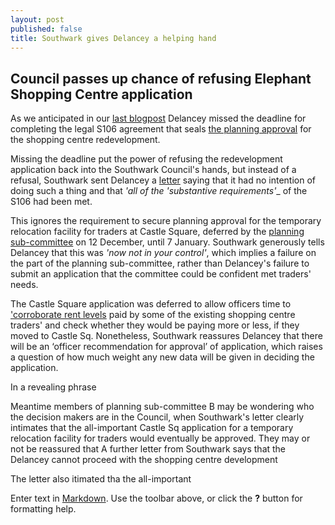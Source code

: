 ```yaml
---
layout: post
published: false
title: Southwark gives Delancey a helping hand
---
```

## Council passes up chance of refusing Elephant Shopping Centre application

As we anticipated in our [last blogpost](http://35percent.org/2018-12-16-mayor-approves-shopping-centre/) Delancey missed the deadline for completing the legal S106 agreement that seals [the planning approval](http://35percent.org/2018-07-09-delancey/) for the shopping centre redevelopment.

Missing the deadline put the power of refusing the redevelopment application back into the Southwark Council's hands, but instead of a refusal, Southwark sent Delancey a [letter](https://twitter.com/35percent_EAN/status/1074272767074291712) saying that it had no intention of doing such a thing and that _'all of the 'substantive requirements'__ of the S106 had been met.  

This ignores the requirement to secure planning approval for the temporary relocation facility for traders at Castle Square, deferred by the [planning sub-committee](http://35percent.org/2018-12-16-mayor-approves-shopping-centre/) on 12 December, until 7 January.  Southwark generously tells Delancey that this was _'now not in your control'_, which implies a failure on the part of the planning sub-committee, rather than Delancey's failure to submit an application that the committee could be confident met traders' needs. 

The Castle Square application was deferred to allow officers time to ['corroborate rent levels](http://planbuild.southwark.gov.uk/documents/?GetDocument=%7b%7b%7b!12dhIwvd2JFDUQgBXBnMXA%3d%3d!%7d%7d%7d) paid by some of the existing shopping centre traders' and check whether they would be paying more or less, if they moved to Castle Sq.  Nonetheless, Southwark reassures Delancey that there will be an ‘officer recommendation for approval’ of application, which raises a question of how much weight any new data will be given in deciding the application.

In a revealing phrase 


Meantime members of planning sub-committee B may be wondering who the decision makers are in the Council, when Southwark's letter clearly intimates that the all-important Castle Sq application for a temporary relocation facility for traders would eventually be approved. They may or not be reassured that A further letter from Southwark says that the  Delancey cannot proceed with the shopping centre development 

The letter also itimated tha the all-important 

Enter text in [Markdown](http://daringfireball.net/projects/markdown/). Use the toolbar above, or click the **?** button for formatting help.
